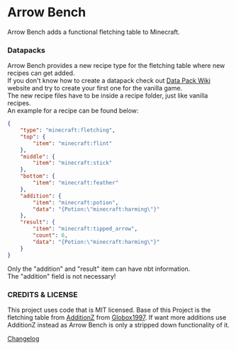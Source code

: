 # Arrow Bench
Arrow Bench adds a functional fletching table to Minecraft.

### Datapacks
Arrow Bench provides a new recipe type for the fletching table where new recipes can get added.\
If you don't know how to create a datapack check out [Data Pack Wiki](https://minecraft.fandom.com/wiki/Data_Pack) website and try to create your first one for the vanilla game.\
The new recipe files have to be inside a recipe folder, just like vanilla recipes.\
An example for a recipe can be found below:

```json
{
    "type": "minecraft:fletching",
    "top": {
        "item": "minecraft:flint"
    },
    "middle": {
        "item": "minecraft:stick"
    },
    "bottom": {
        "item": "minecraft:feather"
    },
    "addition": {
        "item": "minecraft:potion",
        "data": "{Potion:\"minecraft:harming\"}"
    },
    "result": {
        "item": "minecraft:tipped_arrow",
        "count": 6,
        "data": "{Potion:\"minecraft:harming\"}"
    }
}
```
Only the "addition" and "result" item can have nbt information.\
The "addition" field is not necessary!

### CREDITS & LICENSE
This project uses code that is MIT licensed. Base of this Project is the fletching table from [AdditionZ](https://github.com/Globox1997/AdditionZ) from [Globox1997](https://github.com/Globox1997). If want more additions use AdditionZ instead as Arrow Bench is only a stripped down functionality of it. 
 
[Changelog](https://github.com/dadoirie/arrowbench/blob/master/CHANGELOG.md)